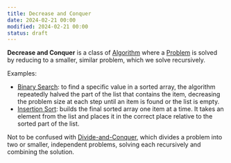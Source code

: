 ```yaml
---
title: Decrease and Conquer
date: 2024-02-21 00:00
modified: 2024-02-21 00:00
status: draft
---
```


**Decrease and Conquer** is a class of [Algorithm](algorithm.md) where a [Problem](problem.md) is solved by reducing to a smaller, similar problem, which we solve recursively.

Examples:

- [Binary Search](binary-search.md): to find a specific value in a sorted array, the algorithm repeatedly halved the part of the list that contains the item, decreasing the problem size at each step until an item is found or the list is empty.
- [Insertion Sort](../../../permanent/insertion-sort.md): builds the final sorted array one item at a time. It takes an element from the list and places it in the correct place relative to the sorted part of the list.

Not to be confused with [Divide-and-Conquer](divide-and-conquer.md), which divides a problem into two or smaller, independent problems, solving each recursively and combining the solution.